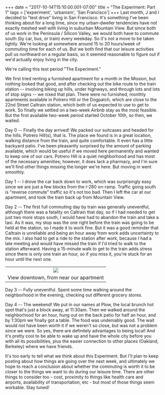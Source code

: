 +++
date = "2017-10-14T15:10:00.001-07:00"
title = "The Experiment: Part 1"
tags = ['experiment', 'urbanism', 'San Francisco']
+++
Last month, J and I decided to "test drive" living in San Francisco.  It's something I've been thinking about for a long time, since my urban-dweller tendencies have not exactly meshed well with living in suburban Mountain View.  But since both of us work in the Peninsula / Silicon Valley, we would both have to commute south (by car, bus, or train) every weekday.  So it's not a move to be taken lightly.  We're looking at somewhere around 15 to 20 hours/week of commuting time for each of us.  But we both find that our leisure activities pull us northward on a regular basis, so it seemed reasonable to figure out if we'd actually enjoy living in the city.

We're calling this test period "The Experiment."

We first tried renting a furnished apartment for a month in the Mission, but nothing looked that good, and after checking out the bike route to the train station -- involving biking up hills, under highways, and through lots and lots of stop signs -- we nixed that plan.  There were no furnished, monthly apartments available in Potrero Hill or the Dogpatch, which are close to the 22nd Street Caltrain station, which both of us expected to use to get to work.  So finally we settled on a two-week Airbnb stay as the most feasible.  But the first available two-week period started October 10th, so then, we waited.

Day 0 -- Finally the day arrived!  We packed our suitcases and headed for the hills.  Potrero Hill(s), that is.  The place we found is in a great location, walking distance from the train, and quite comfortable.  It even has a little backyard patio.  I've been pleasantly surprised by the amount of parking available, which would be useful if we moved here permanently and wanted to keep one of our cars.  Potrero Hill is a quiet neighborhood and has most of the necessary amenities; however, it does lack a pharmacy, and I'm sure we'll find other things missing the longer we're here.  But moving in went smoothly.

Day 1 -- I drove the car back down to work, which was surprisingly easy since we are just a few blocks from the I-280 on-ramp.  Traffic going south is "reverse commute" traffic so it's not too bad.  Then I left the car at our apartment, and took the train back up from Mountain View.

Day 2 -- The first full commuting day by train was generally uneventful, although there was a fatality on Caltrain that day, so if I had needed to get just two more stops south, I would have had to abandon the train and take a taxi.  As it was, my stop was the one right before the train was going to be held at the station, so I made it to work fine.  But it was a good reminder that Caltrain is unreliable and being an hour away from work adds uncertainty to the mix.  I also had to get a ride to the station after work, because I had a late meeting and would have missed the train if I'd tried to walk to the station afterward.  Having a 15-minute walk to get to the train adds stress since there is only one train an hour, so if you miss it, you're stuck for an hour until the next one.

<table align="center" cellpadding="0" cellspacing="0" class="tr-caption-container" style="margin-left: auto; margin-right: auto; text-align: center;"><tbody><tr><td style="text-align: center;"><img src="https://3.bp.blogspot.com/-dzQA6v0vY7s/WeKIxlxXkAI/AAAAAAAAPQY/SUw2zitnLiE22L0coLnGkdP7awUm782cgCKgBGAs/s1600/IMG_20171011_194901.jpg"/></td></tr><tr><td class="tr-caption" style="text-align: center;">View downtown, from near our apartment</td></tr></tbody></table>

Day 3 -- Fully uneventful.  Spent some time walking around the neighborhood in the evening, checking out different grocery stores.

Day 4 -- The weekend!  We put in our names at Plow, the local brunch hot spot that's just a block away, at 11:30am.  Then we walked around the neighborhood for an hour, hung out on the back patio for half an hour, and by 1:30pm we finally got a table.   The food was undeniably good.  The wait would not have been worth it if we weren't so close, but was not a problem since we were.  So yes, there are definitely advantages to being local!  And it's pretty cool to be able to wake up and have the whole city before you with all its possibilities, plus the easier connection to other places (Oakland, Berkeley) where we have friends.

It's too early to tell what we think about this Experiment.  But I'll plan to keep posting about how things are going over the next week, and ultimately we hope to reach a conclusion about whether the commuting is worth it to be closer to the things we want to do during our leisure time.  There are other things to consider too - cost, proximity to things like health care and airports, availability of transportation, etc - but most of those things seem workable.  Stay tuned!
